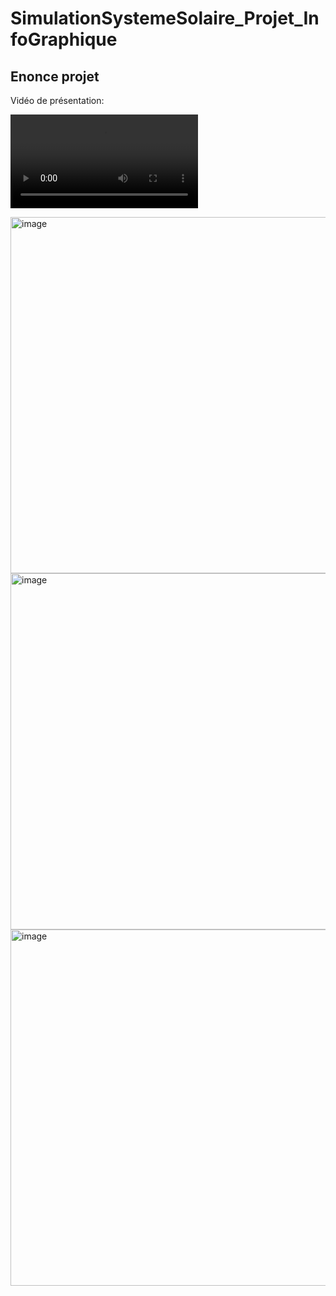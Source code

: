 # SimulationSystemeSolaire_Projet_InfoGraphique


## Enonce projet

Vidéo de présentation:  

![Vidéo Projet](SystemeSolaire.mp4)


<img width="570" alt="image" src="https://user-images.githubusercontent.com/118447835/204680635-ae83f489-d2a7-4d15-afe3-d52dc229f774.png">

<img width="570" alt="image" src="https://user-images.githubusercontent.com/118447835/204680439-6ef99774-e718-4de2-8874-461cfc8d1973.png">

<img width="570" alt="image" src="https://user-images.githubusercontent.com/118447835/204681017-578d2a71-5546-408d-ad9d-bd9a8b92c274.png">
